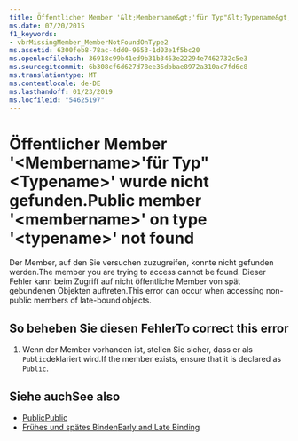 ```yaml
---
title: Öffentlicher Member '&lt;Membername&gt;'für Typ"&lt;Typename&gt;' wurde nicht gefunden.
ms.date: 07/20/2015
f1_keywords:
- vbrMissingMember_MemberNotFoundOnType2
ms.assetid: 6300feb8-78ac-4dd0-9653-1d03e1f5bc20
ms.openlocfilehash: 36918c99b41ed9b31b3463e22294e7462732c5e3
ms.sourcegitcommit: 6b308cf6d627d78ee36dbbae8972a310ac7fd6c8
ms.translationtype: MT
ms.contentlocale: de-DE
ms.lasthandoff: 01/23/2019
ms.locfileid: "54625197"
---
```

# <a name="public-member-ltmembernamegt-on-type-lttypenamegt-not-found"></a><span data-ttu-id="2db8f-102">Öffentlicher Member '&lt;Membername&gt;'für Typ"&lt;Typename&gt;' wurde nicht gefunden.</span><span class="sxs-lookup"><span data-stu-id="2db8f-102">Public member '&lt;membername&gt;' on type '&lt;typename&gt;' not found</span></span>
<span data-ttu-id="2db8f-103">Der Member, auf den Sie versuchen zuzugreifen, konnte nicht gefunden werden.</span><span class="sxs-lookup"><span data-stu-id="2db8f-103">The member you are trying to access cannot be found.</span></span> <span data-ttu-id="2db8f-104">Dieser Fehler kann beim Zugriff auf nicht öffentliche Member von spät gebundenen Objekten auftreten.</span><span class="sxs-lookup"><span data-stu-id="2db8f-104">This error can occur when accessing non-public members of late-bound objects.</span></span>  
  
## <a name="to-correct-this-error"></a><span data-ttu-id="2db8f-105">So beheben Sie diesen Fehler</span><span class="sxs-lookup"><span data-stu-id="2db8f-105">To correct this error</span></span>  
  
1.  <span data-ttu-id="2db8f-106">Wenn der Member vorhanden ist, stellen Sie sicher, dass er als `Public`deklariert wird.</span><span class="sxs-lookup"><span data-stu-id="2db8f-106">If the member exists, ensure that it is declared as `Public`.</span></span>  
  
## <a name="see-also"></a><span data-ttu-id="2db8f-107">Siehe auch</span><span class="sxs-lookup"><span data-stu-id="2db8f-107">See also</span></span>
- [<span data-ttu-id="2db8f-108">Public</span><span class="sxs-lookup"><span data-stu-id="2db8f-108">Public</span></span>](../../visual-basic/language-reference/modifiers/public.md)
- [<span data-ttu-id="2db8f-109">Frühes und spätes Binden</span><span class="sxs-lookup"><span data-stu-id="2db8f-109">Early and Late Binding</span></span>](../../visual-basic/programming-guide/language-features/early-late-binding/index.md)
